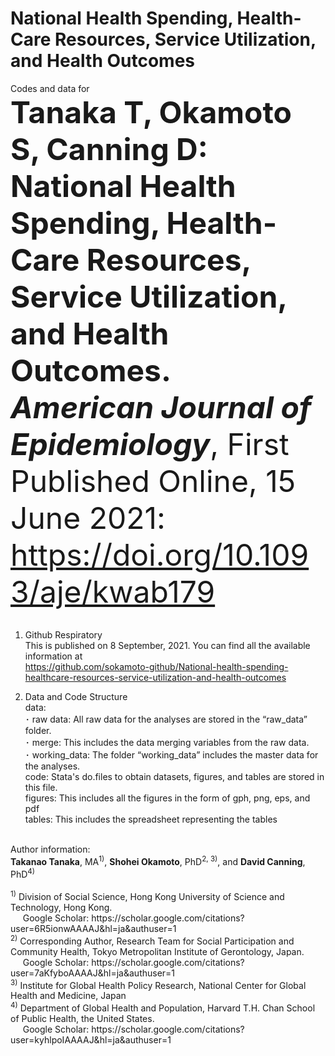 # National Health Spending, Health-Care Resources, Service Utilization, and Health Outcomes

Codes and data for <br>
<font size="7"><b>Tanaka T, Okamoto S, Canning D: National Health Spending, Health-Care Resources, Service Utilization, and Health Outcomes. <br>
  <i>American Journal of Epidemiology</i></b>, First Published Online, 15 June 2021: https://doi.org/10.1093/aje/kwab179 <br> </font>
<br>
1.	Github Respiratory <br>
This is published on 8 September, 2021. You can find all the available information at <br>
https://github.com/sokamoto-github/National-health-spending-healthcare-resources-service-utilization-and-health-outcomes <br>

2.	Data and Code Structure <br>
data: <br>
･	raw data: All raw data for the analyses are stored in the “raw_data” folder. <br>
･	merge: This includes the data merging variables from the raw data. <br>
･	working_data: The folder “working_data” includes the master data for the analyses. <br>
code: Stata's do.files to obtain datasets, figures, and tables are stored in this file. <br>
figures: This includes all the figures in the form of gph, png, eps, and pdf <br>
tables: This includes the spreadsheet representing the tables <br>
<br>
Author information: <br>
<b>Takanao Tanaka</b>, MA<sup>1)</sup>, <b>Shohei Okamoto</b>, PhD<sup>2, 3)</sup>, and <b>David Canning</b>, PhD<sup>4)</sup><br>
<br>
<sup>1)</sup> Division of Social Science, Hong Kong University of Science and Technology, Hong Kong. <br>
&nbsp;&nbsp;&nbsp;&nbsp;&nbsp;Google Scholar:&nbsp;https://scholar.google.com/citations?user=6R5ionwAAAAJ&hl=ja&authuser=1 <br>
<sup>2)</sup> Corresponding Author, Research Team for Social Participation and Community Health, Tokyo Metropolitan Institute of Gerontology, Japan. <br>
&nbsp;&nbsp;&nbsp;&nbsp;&nbsp;Google Scholar:&nbsp;https://scholar.google.com/citations?user=7aKfyboAAAAJ&hl=ja&authuser=1 <br>
<sup>3)</sup> Institute for Global Health Policy Research, National Center for Global Health and Medicine, Japan <br>
<sup>4)</sup> Department of Global Health and Population, Harvard T.H. Chan School of Public Health, the United States. <br>
&nbsp;&nbsp;&nbsp;&nbsp;&nbsp;Google Scholar:&nbsp;https://scholar.google.com/citations?user=kyhlpoIAAAAJ&hl=ja&authuser=1 <br>
